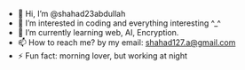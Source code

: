 - 👋 Hi, I’m @shahad23abdullah
- 👀 I’m interested in coding and everything interesting ^_^
- 🌱 I’m currently learning web, AI, Encryption.
- 📫 How to reach me? by my email: shahad127.a@gmail.com
- ⚡ Fun fact:   morning lover, but working at night 

<!---
shahad23abdullah/shahad23abdullah is a ✨ special ✨ repository because its `README.md` (this file) appears on your GitHub profile.
You can click the Preview link to take a look at your changes.
--->
